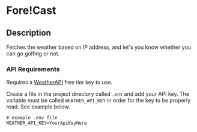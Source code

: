# Fore!Cast

## Description

Fetches the weather based on IP address, and let's you know whether you can
go golfing or not.

### API Requirements

Requires a [WeatherAPI](https://www.weatherapi.com/) free tier key to use.

Create a file in the project directory called `.env` and add your API key.
The variable must be called `WEATHER_API_KEY` in order for the key to be properly
read. See example below.

```
# example .env file
WEATHER_API_KEY=YourApiKeyHere
```
